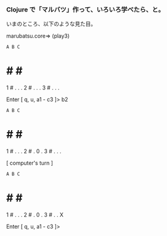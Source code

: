 ### Clojure で「マルバツ」作って、いろいろ学べたら、と。

いまのところ、以下のような見た目。

marubatsu.core=> (play3)

    A B C
  # # # #
1 # . . .
2 # . . .
3 # . . .

Enter [ q, u, a1 - c3 ]> b2

    A B C
  # # # #
1 # . . .
2 # . 0 .
3 # . . .

[ computer's turn ]

    A B C
  # # # #
1 # . . .
2 # . 0 .
3 # . . X

Enter [ q, u, a1 - c3 ]>